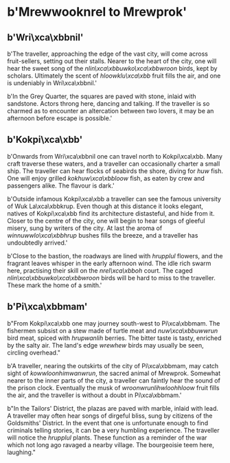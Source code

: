# b'Mrewwooknrel to Mrewprok'

## b'Wri\xca\xbbnil'
b'The traveller, approaching the edge of the vast city, will come across fruit-sellers, setting out their stalls. Nearer to the heart of the city, one will hear the sweet song of the *nlin\xca\xbbuwko\xca\xbbwroon* birds, kept by scholars. Ultimately the scent of *hloowklu\xca\xbb* fruit fills the air, and one is undeniably in Wri\xca\xbbnil.'

b'In the Grey Quarter, the squares are paved with stone, inlaid with sandstone. Actors throng here, dancing and talking. If the traveller is so charmed as to encounter an altercation between two lovers, it may be an afternoon before escape is possible.'

## b'Kokpi\xca\xbb'
b'Onwards from Wri\xca\xbbnil one can travel north to Kokpi\xca\xbb. Many craft traverse these waters, and a traveller can occasionally charter a small ship. The traveller can hear flocks of seabirds the shore, diving for *huw* fish. One will enjoy grilled *kokhuw\xca\xbbloow* fish, as eaten by crew and passengers alike. The flavour is dark.'

b'Outside infamous Kokpi\xca\xbb a traveller can see the famous university of Wuk La\xca\xbbkrup. Even though at this distance it looks elegant, natives of Kokpi\xca\xbb find its architecture distasteful, and hide from it. Closer to the centre of the city, one will begin to hear songs of gleeful misery, sung by writers of the city. At last the aroma of *winnuwwlo\xca\xbbhrup* bushes fills the breeze, and a traveller has undoubtedly arrived.'

b'Close to the bastion, the roadways are lined with *hrupplul* flowers, and the fragrant leaves whisper in the early afternoon wind. The idle rich swarm here, practising their skill on the *nrel\xca\xbboh* court. The caged *nlin\xca\xbbuwko\xca\xbbwroon* birds will be hard to miss to the traveller. These mark the home of a smith.'

## b'Pi\xca\xbbmam'
b"From Kokpi\xca\xbb one may journey south-west to Pi\xca\xbbmam. The fishermen subsist on a stew made of turtle meat and *nuw\xca\xbbuwwrun* bird meat, spiced with *hrupwanlih* berries. The bitter taste is tasty, enriched by the salty air. The land's edge *wrewhew* birds may usually be seen, circling overhead."

b'A traveller, nearing the outskirts of the city of Pi\xca\xbbmam, may catch sight of *kowwloonhimwanwrun*, the sacred animal of Mrewprok. Somewhat nearer to the inner parts of the city, a traveller can faintly hear the sound of the prison clock. Eventually the musk of *wroonwrunlihwloohhloow* fruit fills the air, and the traveller is without a doubt in Pi\xca\xbbmam.'

b"In the Tailors' District, the plazas are paved with marble, inlaid with lead. A traveller may often hear songs of dirgeful bliss, sung by citizens of the Goldsmiths' District. In the event that one is unfortunate enough to find criminals telling stories, it can be a very humbling experience. The traveller will notice the *hrupplul* plants. These function as a reminder of the war which not long ago ravaged a nearby village. The bourgeoisie teem here, laughing."

